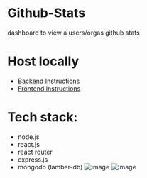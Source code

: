 # Github-Stats

dashboard to view a users/orgas github stats

# Host locally

-   [Backend Instructions](./server/README.md)
-   [Frontend Instructions](./frontend/README.md)

# Tech stack:

-   node.js
-   react.js
-   react router
-   express.js
-   mongodb (lamber-db)
![image](https://user-images.githubusercontent.com/47723417/118710888-305f9700-b81f-11eb-8b42-27586ae5fa5a.png)
![image](https://user-images.githubusercontent.com/47723417/118710919-39506880-b81f-11eb-8799-7df2f83d2716.png)
